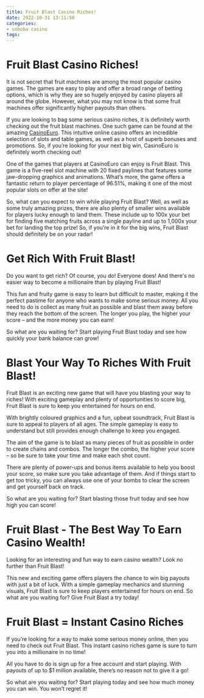 ```yaml
---
title: Fruit Blast Casino Riches!
date: 2022-10-31 13:11:58
categories:
- soboba casino
tags:
---
```



#  Fruit Blast Casino Riches!

It is not secret that fruit machines are among the most popular casino games. The games are easy to play and offer a broad range of betting options, which is why they are so hugely enjoyed by casino players all around the globe. However, what you may not know is that some fruit machines offer significantly higher payouts than others.

If you are looking to bag some serious casino riches, it is definitely worth checking out the fruit blast machines. One such game can be found at the amazing [CasinoEuro](https://www.casinoeuro.com). This intuitive online casino offers an incredible selection of slots and table games, as well as a host of superb bonuses and promotions. So, if you’re looking for your next big win, CasinoEuro is definitely worth checking out!

One of the games that players at CasinoEuro can enjoy is Fruit Blast. This game is a five-reel slot machine with 20 fixed paylines that features some jaw-dropping graphics and animations. What’s more, the game offers a fantastic return to player percentage of 96.51%, making it one of the most popular slots on offer at the site!

So, what can you expect to win while playing Fruit Blast? Well, as well as some truly amazing prizes, there are also plenty of smaller wins available for players lucky enough to land them. These include up to 100x your bet for finding five matching fruits across a single payline and up to 1,000x your bet for landing the top prize! So, if you’re in it for the big wins, Fruit Blast should definitely be on your radar!

#  Get Rich With Fruit Blast!

Do you want to get rich? Of course, you do! Everyone does! And there's no easier way to become a millionaire than by playing Fruit Blast!

This fun and fruity game is easy to learn but difficult to master, making it the perfect pastime for anyone who wants to make some serious money. All you need to do is collect as many fruit as possible and blast them away before they reach the bottom of the screen. The longer you play, the higher your score – and the more money you can earn!

So what are you waiting for? Start playing Fruit Blast today and see how quickly your bank balance can grow!

#  Blast Your Way To Riches With Fruit Blast!

Fruit Blast is an exciting new game that will have you blasting your way to riches! With exciting gameplay and plenty of opportunities to score big, Fruit Blast is sure to keep you entertained for hours on end.

With brightly coloured graphics and a fun, upbeat soundtrack, Fruit Blast is sure to appeal to players of all ages. The simple gameplay is easy to understand but still provides enough challenge to keep you engaged.

The aim of the game is to blast as many pieces of fruit as possible in order to create chains and combos. The longer the combo, the higher your score – so be sure to take your time and make each shot count.

There are plenty of power-ups and bonus items available to help you boost your score, so make sure you take advantage of them. And if things start to get too tricky, you can always use one of your bombs to clear the screen and get yourself back on track.

So what are you waiting for? Start blasting those fruit today and see how high you can score!

#  Fruit Blast - The Best Way To Earn Casino Wealth!

Looking for an interesting and fun way to earn casino wealth? Look no further than Fruit Blast!

This new and exciting game offers players the chance to win big payouts with just a bit of luck. With a simple gameplay mechanics and stunning visuals, Fruit Blast is sure to keep players entertained for hours on end. So what are you waiting for? Give Fruit Blast a try today!

#  Fruit Blast = Instant Casino Riches

If you’re looking for a way to make some serious money online, then you need to check out Fruit Blast. This instant casino riches game is sure to turn you into a millionaire in no time!

 All you have to do is sign up for a free account and start playing. With payouts of up to $1 million available, there’s no reason not to give it a go!

So what are you waiting for? Start playing today and see how much money you can win. You won’t regret it!